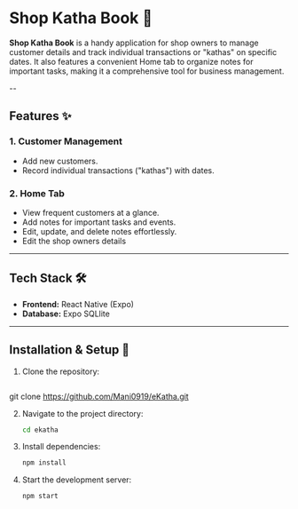 # Shop Katha Book 📖

**Shop Katha Book** is a handy application for shop owners to manage customer details and track individual transactions or "kathas" on specific dates. It also features a convenient Home tab to organize notes for important tasks, making it a comprehensive tool for business management.

--

## Features ✨

### 1. **Customer Management**
- Add new customers.
- Record individual transactions ("kathas") with dates.

### 2. **Home Tab**
- View frequent customers at a glance.
- Add notes for important tasks and events.
- Edit, update, and delete notes effortlessly.
- Edit the shop owners details
---
## Tech Stack 🛠️
- **Frontend:** React Native (Expo)
- **Database:** Expo SQLlite

---

## Installation & Setup 🚀

1. Clone the repository:
   ```bash
  git clone https://github.com/Mani0919/eKatha.git

2. Navigate to the project directory:
   ```bash
   cd ekatha
3. Install dependencies:
   ```bash
   npm install
4. Start the development server:
    ```bash
    npm start 
